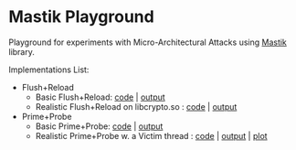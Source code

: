# Mastik Playground

Playground for experiments with Micro-Architectural Attacks using [Mastik](https://github.com/0xADE1A1DE/Mastik) library.

Implementations List:
- Flush+Reload
  - Basic Flush+Reload: [code](FlushReload/BasicFR.c) | [output](FlushReload/BasicFR_output.log)
  - Realistic Flush+Reload on libcrypto.so : [code](FlushReload/RealisticFR.c) | [output](FlushReload/RealisticFR_output.log)
- Prime+Probe
  - Basic Prime+Probe: [code](PrimeProbe/BasicPP_L1.c) | [output](PrimeProbe/BasicPP_L1_output.log)
  - Realistic Prime+Probe w. a Victim thread : [code](PrimeProbe/RealisticPP_L1.c) | [output](PrimeProbe/RealisticPP_L1_output.log) | [plot](PrimeProbe/prime_probe_plot.png) 
